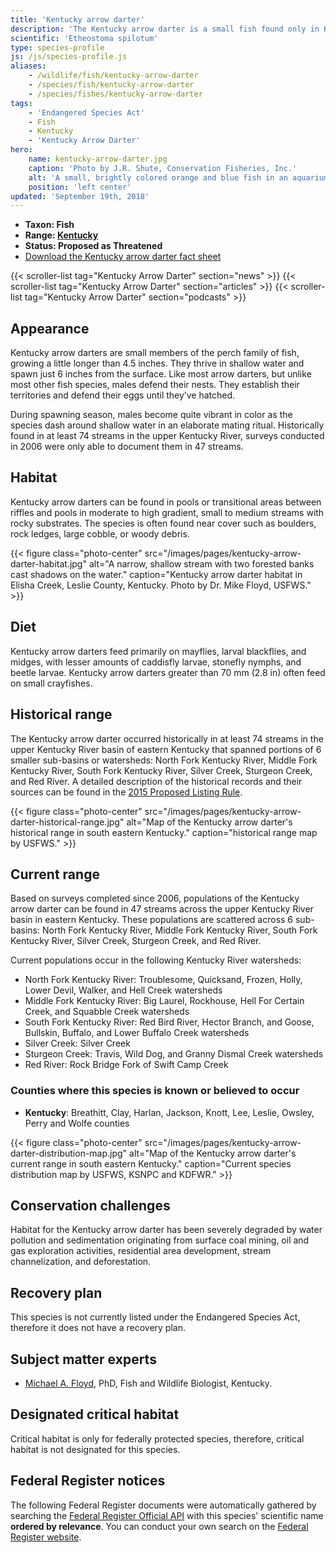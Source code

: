 ```yaml
---
title: 'Kentucky arrow darter'
description: 'The Kentucky arrow darter is a small fish found only in Kentucky. It is currently protected as a threatened species under the Endangered Species Act.'
scientific: 'Etheostoma spilotum'
type: species-profile
js: /js/species-profile.js
aliases:
    - /wildlife/fish/kentucky-arrow-darter
    - /species/fish/kentucky-arrow-darter
    - /species/fishes/kentucky-arrow-darter
tags:
    - 'Endangered Species Act'
    - Fish
    - Kentucky
    - 'Kentucky Arrow Darter'
hero:
    name: kentucky-arrow-darter.jpg
    caption: 'Photo by J.R. Shute, Conservation Fisheries, Inc.'
    alt: 'A small, brightly colored orange and blue fish in an aquarium.'
    position: 'left center'
updated: 'September 19th, 2018'
---
```


- **Taxon: Fish**
- **Range: [Kentucky](/kentucky)**
- **Status: Proposed as Threatened**
- [Download the Kentucky arrow darter fact sheet](/pdf/fact-sheet/kentucky-arrow-darter.pdf)

{{< scroller-list tag="Kentucky Arrow Darter" section="news" >}}
{{< scroller-list tag="Kentucky Arrow Darter" section="articles" >}}
{{< scroller-list tag="Kentucky Arrow Darter" section="podcasts" >}}

## Appearance

Kentucky arrow darters are small members of the perch family of fish, growing a little longer than 4.5 inches. They thrive in shallow water and spawn just 6 inches from the surface. Like most arrow darters, but unlike most other fish species, males defend their nests. They establish their territories and defend their eggs until they’ve hatched.

During spawning season, males become quite vibrant in color as the species dash around shallow water in an elaborate mating ritual. Historically found in at least 74 streams in the upper Kentucky River, surveys conducted in 2006 were only able to document them in 47 streams.

## Habitat

Kentucky arrow darters can be found in pools or transitional areas between riffles and pools in moderate to high gradient, small to medium streams with rocky substrates. The species is often found near cover such as boulders, rock ledges, large cobble, or woody debris.

{{< figure class="photo-center" src="/images/pages/kentucky-arrow-darter-habitat.jpg" alt="A narrow, shallow stream with two forested banks cast shadows on the water." caption="Kentucky arrow darter habitat in Elisha Creek, Leslie County, Kentucky. Photo by Dr. Mike Floyd, USFWS." >}}

## Diet

Kentucky arrow darters feed primarily on mayflies, larval blackflies, and midges, with lesser amounts of caddisfly larvae, stonefly nymphs, and beetle larvae. Kentucky arrow darters greater than 70 mm (2.8 in) often feed on small crayfishes.

## Historical range

The Kentucky arrow darter occurred historically in at least 74 streams in the upper Kentucky River basin of eastern Kentucky that spanned portions of 6 smaller sub-basins or watersheds: North Fork Kentucky River, Middle Fork Kentucky River, South Fork Kentucky River, Silver Creek, Sturgeon Creek, and Red River. A detailed description of the historical records and their sources can be found in the [2015 Proposed Listing Rule](https://www.gpo.gov/fdsys/pkg/FR-2015-10-08/pdf/2015-25278.pdf).

{{< figure class="photo-center" src="/images/pages/kentucky-arrow-darter-historical-range.jpg" alt="Map of the Kentucky arrow darter's historical range in south eastern Kentucky." caption="historical range map by USFWS." >}}

## Current range

Based on surveys completed since 2006, populations of the Kentucky arrow darter can be found in 47 streams across the upper Kentucky River basin in eastern Kentucky. These populations are scattered across 6 sub-basins: North Fork Kentucky River, Middle Fork Kentucky River, South Fork Kentucky River, Silver Creek, Sturgeon Creek, and Red River.

Current populations occur in the following Kentucky River watersheds:

- North Fork Kentucky River: Troublesome, Quicksand, Frozen, Holly, Lower Devil, Walker, and Hell Creek watersheds
- Middle Fork Kentucky River: Big Laurel, Rockhouse, Hell For Certain Creek, and Squabble Creek watersheds
- South Fork Kentucky River: Red Bird River, Hector Branch, and Goose, Bullskin, Buffalo, and Lower Buffalo Creek watersheds
- Silver Creek: Silver Creek
- Sturgeon Creek: Travis, Wild Dog, and Granny Dismal Creek watersheds
- Red River: Rock Bridge Fork of Swift Camp Creek

### Counties where this species is known or believed to occur

- **Kentucky**: Breathitt, Clay, Harlan, Jackson, Knott, Lee, Leslie, Owsley, Perry and Wolfe counties

{{< figure class="photo-center" src="/images/pages/kentucky-arrow-darter-distribution-map.jpg" alt="Map of the Kentucky arrow darter's current range in south eastern Kentucky." caption="Current species distribution map by USFWS, KSNPC and KDFWR." >}}

## Conservation challenges

Habitat for the Kentucky arrow darter has been severely degraded by water pollution and sedimentation originating from surface coal mining, oil and gas exploration activities, residential area development, stream channelization, and deforestation.

## Recovery plan

This species is not currently listed under the Endangered Species Act, therefore it does not have a recovery plan.

## Subject matter experts

- [Michael A. Floyd](mailto:mike_floyd@fws.gov?subject=Kentucky+arrow+darter), PhD, Fish and Wildlife Biologist, Kentucky.

## Designated critical habitat

Critical habitat is only for federally protected species, therefore, critical habitat is not designated for this species.

## Federal Register notices

The following Federal Register documents were automatically gathered by searching the [Federal Register Official API](https://www.federalregister.gov/blog/learn/developers) with this species' scientific name **ordered by relevance**. You can conduct your own search on the [Federal Register website](https://www.federalregister.gov/articles/search).
